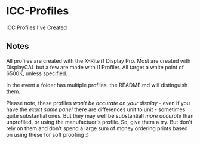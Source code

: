 # ICC-Profiles
ICC Profiles I've Created
## Notes
All profiles are created with the X-Rite i1 Display Pro. Most are created with DisplayCAL but a few are made with i1 Profiler. All target a white point of 6500K, unless specified.

In the event a folder has multiple profiles, the README.md will distinguish them.

Please note, these profiles *won't be accurate on your display* - even if you have the *exact same panel* there are differences unit to unit - sometimes quite substantial ones. But they may well be substantiall *more accurate* than unprofiled, or using the manufactuer's profile. So, give them a try. But don't rely on them and don't spend a large sum of money ordering prints based on using these for soft proofing :) 
